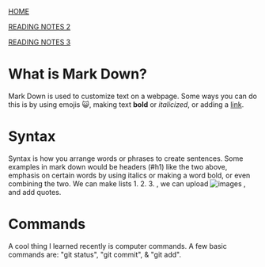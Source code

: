 [HOME](https://davisken6.github.io/reading-notes/)

[READING NOTES 2](https://davisken6.github.io/reading-notes/readingnotes2)

[READING NOTES 3](https://davisken6.github.io/reading-notes/readingnotes3)

# What is Mark Down?
Mark Down is used to customize text on a webpage. Some ways you can do this is by using emojis 😺, making text **bold** or *italicized*, or adding a [link](https://github.com/davisken6).

# Syntax
Syntax is how you arrange words or phrases to create sentences. Some examples in mark down would be headers (#h1) like the two above, emphasis on certain words by using italics or making a word bold, or even combining the two. We can make lists 1.
2.
3.
, we can upload ![images](https://www.istockphoto.com/photo/set-of-young-puppy-french-bulldog-playing-and-activity-around-the-house-both-indoor-gm1175647482-327456018)
, and add quotes.

# Commands
A cool thing I learned recently is computer commands. A few basic commands are: "git status", "git commit", & "git add".
